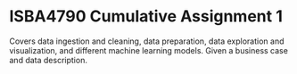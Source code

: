 # ISBA4790 Cumulative Assignment 1
Covers data ingestion and cleaning, data preparation, data exploration and visualization, and different machine learning models. Given a business case and data description.
